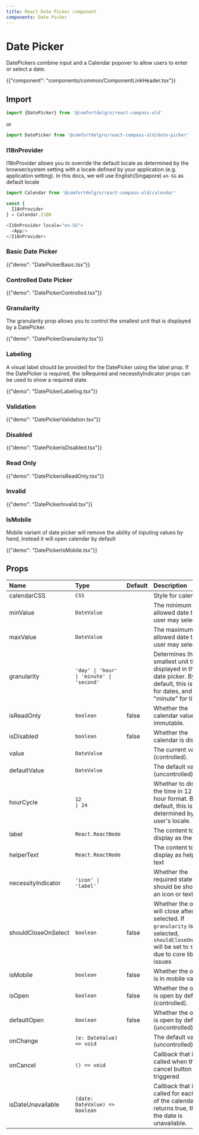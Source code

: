 ```yaml
---
title: React Date Picker component
components: Date Picker
---
```


# Date Picker

<p class="description">DatePickers combine input and a Calendar popover to allow users to enter or select a date.</p>

{{"component": "components/common/ComponentLinkHeader.tsx"}}

## Import

```js
import {DatePicker} from '@comfortdelgro/react-compass-old'
```

or

```js
import DatePicker from '@comfortdelgro/react-compass-old/date-picker'
```

### I18nProvider

I18nProvider allows you to override the default locale as determined by the browser/system setting with a locale defined by your application (e.g. application setting).
In this docs, we will use English(Singapore) `en-SG` as default locale

```js
import Calendar from '@comfortdelgro/react-compass-old/calendar'

const {
  I18nProvider
} = Calendar.I18N

<I18nProvider locale="en-SG">
  <App/>
</I18nProvider>

```

### Basic Date Picker

{{"demo": "DatePickerBasic.tsx"}}

### Controlled Date Picker

{{"demo": "DatePickerControlled.tsx"}}

### Granularity

The granularity prop allows you to control the smallest unit that is displayed by a DatePicker.

{{"demo": "DatePickerGranularity.tsx"}}

### Labeling

A visual label should be provided for the DatePicker using the label prop. If the DatePicker is required, the isRequired and necessityIndicator props can be used to show a required state.

{{"demo": "DatePickerLabeling.tsx"}}

### Validation

{{"demo": "DatePickerValidation.tsx"}}

### Disabled

{{"demo": "DatePickerisDisabled.tsx"}}

### Read Only

{{"demo": "DatePickerisReadOnly.tsx"}}

### Invalid

{{"demo": "DatePickerInvalid.tsx"}}

### IsMobile

Mobile variant of date picker will remove the ability of inputing values by hand, instead it will open calendar by default

{{"demo": "DatePickerIsMobile.tsx"}}

## Props

| Name                | Type                                             | Default | Description                                                                                                                                         |
| :------------------ | :----------------------------------------------- | :------ | :-------------------------------------------------------------------------------------------------------------------------------------------------- |
| calendarCSS         | `CSS`                                            |         | Style for calendar                                                                                                                                  |
| minValue            | `DateValue`                                      |         | The minimum allowed date that a user may select.                                                                                                    |
| maxValue            | `DateValue`                                      |         | The maximum allowed date that a user may select.                                                                                                    |
| granularity         | `'day' \| 'hour' \| 'minute' \| 'second'`        |         | Determines the smallest unit that is displayed in the date picker. By default, this is "day" for dates, and "minute" for times.                     |
| isReadOnly          | `boolean`                                        | false   | Whether the calendar value is immutable.                                                                                                            |
| isDisabled          | `boolean`                                        | false   | Whether the calendar is disabled.                                                                                                                   |
| value               | `DateValue`                                      |         | The current value (controlled).                                                                                                                     |
| defaultValue        | `DateValue`                                      |         | The default value (uncontrolled).                                                                                                                   |
| hourCycle           | `12                                       \| 24` |         | Whether to display the time in 12 or 24 hour format. By default, this is determined by the user's locale.                                           |
| label               | `React.ReactNode`                                |         | The content to display as the label.                                                                                                                |
| helperText          | `React.ReactNode`                                |         | The content to display as helper text                                                                                                               |
| necessityIndicator  | `'icon' \| 'label'`                              |         | Whether the required state should be shown as an icon or text.                                                                                      |
| shouldCloseOnSelect | `boolean`                                        | false   | Whether the overlay will close after selected. If `granularity` is selected, `shouldCloseOnSelect` will be set to `true` due to core library issues |
| isMobile            | `boolean`                                        | false   | Whether the overlay is in mobile variant.                                                                                                           |
| isOpen              | `boolean`                                        | false   | Whether the overlay is open by default (controlled).                                                                                                |
| defaultOpen         | `boolean`                                        | false   | Whether the overlay is open by default (uncontrolled).                                                                                              |
| onChange            | `(e: DateValue) => void`                         |         | The default value (uncontrolled).                                                                                                                   |
| onCancel            | `() => void`                                     |         | Callback that is called when the cancel button is triggered                                                                                         |
| isDateUnavailable   | `(date: DateValue) => boolean`                   |         | Callback that is called for each date of the calendar. If it returns true, then the date is unavailable.                                            |
